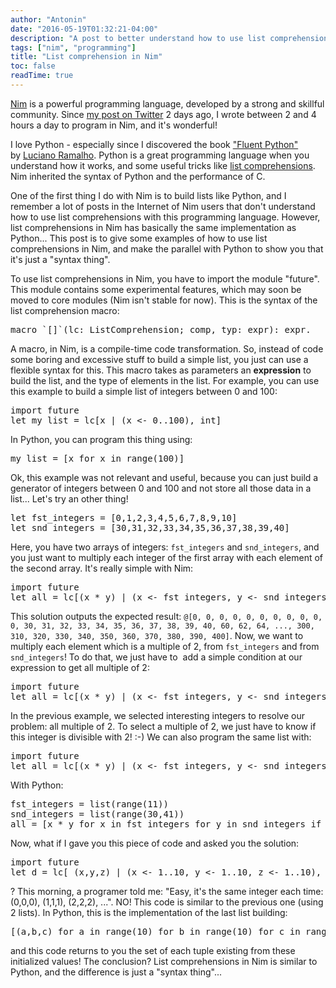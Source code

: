 ```yaml
---
author: "Antonin"
date: "2016-05-19T01:32:21-04:00"
description: "A post to better understand how to use list comprehension in Nim"
tags: ["nim", "programming"]
title: "List comprehension in Nim"
toc: false
readTime: true
---
```


[Nim](http://nim-lang.org) is a powerful programming language, developed by a strong and skillful community.
Since [my post on Twitter](https://twitter.com/k0pernicus/status/732358457567780864) 2 days ago, I wrote between 2 and 4 hours a day to program in Nim, and it's wonderful!

I love Python - especially since I discovered the book ["Fluent Python"](http://shop.oreilly.com/product/0636920032519.do) <span class="a-size-small a-color-secondary">by </span><span class="a-size-small a-color-secondary">[Luciano Ramalho](https://github.com/ramalho).
Python is a great programming language when you understand how it works, and some useful tricks like [list comprehensions](http://www.secnetix.de/olli/Python/list_comprehensions.hawk).</span> Nim inherited the syntax of Python and the performance of C.

One of the first thing I do with Nim is to build lists like Python, and I remember a lot of posts in the Internet of Nim users that don't understand how to use list comprehensions with this programming language. However, list comprehensions in Nim has basically the same implementation as Python...
This post is to give some examples of how to use list comprehensions in Nim, and make the parallel with Python to show you that it's just a "syntax thing".

To use list comprehensions in Nim, you have to import the module "future". This module contains some experimental features, which may soon be moved to core modules (Nim isn't stable for now). This is the syntax of the list comprehension macro:

<pre><span class="Keyword">macro</span> <span class="Identifier">`[]`</span><span class="Other">(</span><span class="Identifier">lc</span><span class="Other">:</span> <span class="Identifier">ListComprehension</span><span class="Other">;</span> <span class="Identifier">comp</span><span class="Other">,</span> <span class="Identifier">typ</span><span class="Other">:</span> <span class="Identifier">expr</span><span class="Other">)</span><span class="Other">:</span> <span class="Identifier">expr</span>.</pre>

A macro, in Nim, is a compile-time code transformation. So, instead of code some boring and excessive stuff to build a simple list, you just can use a flexible syntax for this. This macro takes as parameters an **expression** to build the list, and the type of elements in the list. For example, you can use this example to build a simple list of integers between 0 and 100:

<pre>import future
let my_list = lc[x | (x <- 0..100), int]
</pre>

In Python, you can program this thing using:

<pre>my_list = [x for x in range(100)]
</pre>

Ok, this example was not relevant and useful, because you can just build a generator of integers between 0 and 100 and not store all those data in a list... Let's try an other thing!

<pre>let fst_integers = [0,1,2,3,4,5,6,7,8,9,10]
let snd_integers = [30,31,32,33,34,35,36,37,38,39,40]
</pre>

Here, you have two arrays of integers: `fst_integers` and `snd_integers`, and you just want to multiply each integer of the first array with each element of the second array. It's really simple with Nim:

<pre>import future
let all = lc[(x * y) | (x <- fst_integers, y <- snd_integers), int].
</pre>

This solution outputs the expected result: `@[0, 0, 0, 0, 0, 0, 0, 0, 0, 0, 0, 30, 31, 32, 33, 34, 35, 36, 37, 38, 39, 40, 60, 62, 64, ..., 300, 310, 320, 330, 340, 350, 360, 370, 380, 390, 400]`. Now, we want to multiply each element which is a multiple of 2, from `fst_integers` and from `snd_integers`! To do that, we just have to  add a simple condition at our expression to get all multiple of 2:

<pre>import future
let all = lc[(x * y) | (x <- fst_integers, y <- snd_integers, x mod 2 == 0 and y mod 2 == 0), int].
</pre>

In the previous example, we selected interesting integers to resolve our problem: all multiple of 2\. To select a multiple of 2, we just have to know if this integer is divisible with 2! :-) We can also program the same list with:

<pre>import future
let all = lc[(x * y) | (x <- fst_integers, y <- snd_integers, x mod 2 == 0, y mod 2 == 0), int].</pre>

With Python:

<pre>fst_integers = list(range(11))
snd_integers = list(range(30,41))
all = [x * y for x in fst_integers for y in snd_integers if (x % 2 == 0 and y % 2 == 0)]</pre>

Now, what if I gave you this piece of code and asked you the solution:

<pre>import future
let d = lc[ (x,y,z) | (x <- 1..10, y <- 1..10, z <- 1..10), tuple[a,b,c:int] ]
</pre>

? This morning, a programer told me: "Easy, it's the same integer each time: (0,0,0), (1,1,1), (2,2,2), ...". NO! This code is similar to the previous one (using 2 lists). In Python, this is the implementation of the last list building:

<pre>[(a,b,c) for a in range(10) for b in range(10) for c in range(10)]
</pre>

and this code returns to you the set of each tuple existing from these initialized values! The conclusion? List comprehensions in Nim is similar to Python, and the difference is just a "syntax thing"...
